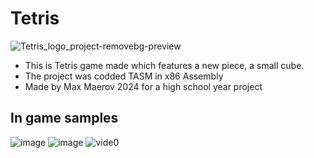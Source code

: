 # Tetris
![Tetris_logo_project-removebg-preview](https://github.com/SwiftyDMax/Tetris/assets/163437026/5a093f3e-ea36-447a-a893-8e762072cf87)
- This is Tetris game made which features a new piece, a small cube.
- The project was codded TASM in x86 Assembly
- Made by Max Maerov 2024 for a high school year project
## In game samples
![image](https://github.com/SwiftyDMax/Tetris/assets/163437026/1ef9df08-4b57-4345-9357-d3e447fad3cb)
![image](https://github.com/SwiftyDMax/Tetris/assets/163437026/2b4ec998-e464-4cd1-8991-45c5a9bb9860)
![vide0](https://github.com/SwiftyDMax/Tetris/assets/163437026/7d5bf1e5-2d5e-4229-9f84-f51ab59f04fe)



 



































